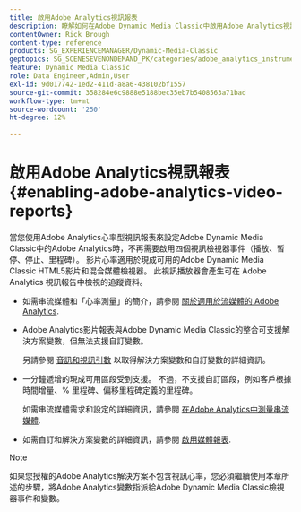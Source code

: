 ```yaml
---
title: 啟用Adobe Analytics視訊報表
description: 瞭解如何在Adobe Dynamic Media Classic中啟用Adobe Analytics視訊報告。
contentOwner: Rick Brough
content-type: reference
products: SG_EXPERIENCEMANAGER/Dynamic-Media-Classic
geptopics: SG_SCENESEVENONDEMAND_PK/categories/adobe_analytics_instrumentation_kit
feature: Dynamic Media Classic
role: Data Engineer,Admin,User
exl-id: 9d017742-1ed2-411d-a8a6-438102bf1557
source-git-commit: 358284e6c9888e5188bec35eb7b5408563a71bad
workflow-type: tm+mt
source-wordcount: '250'
ht-degree: 12%

---
```


# 啟用Adobe Analytics視訊報表{#enabling-adobe-analytics-video-reports}

當您使用Adobe Analytics心率型視訊報表來設定Adobe Dynamic Media Classic中的Adobe Analytics時，不再需要啟用四個視訊檢視器事件（播放、暫停、停止、里程碑）。 影片心率適用於現成可用的Adobe Dynamic Media Classic HTML5影片和混合媒體檢視器。 此視訊播放器會產生可在 Adobe Analytics 視訊報告中檢視的追蹤資料。

* 如需串流媒體和「心率測量」的簡介，請參閱 [關於適用於流媒體的 Adobe Analytics](https://experienceleague.adobe.com/docs/media-analytics/using/media-overview.html#about-adobe-analytics-for-streaming-media).

* Adobe Analytics影片報表與Adobe Dynamic Media Classic的整合可支援解決方案變數，但無法支援自訂變數。

   另請參閱 [音訊和視訊引數](https://experienceleague.adobe.com/docs/media-analytics/using/metrics-and-metadata/audio-video-parameters.html#metrics-and-metadata) 以取得解決方案變數和自訂變數的詳細資訊。

* 一分鐘遞增的現成可用區段受到支援。 不過，不支援自訂區段，例如客戶根據時間增量、% 里程碑、偏移里程碑定義的里程碑。

   如需串流媒體需求和設定的詳細資訊，請參閱 [在Adobe Analytics中測量串流媒體](https://experienceleague.adobe.com/docs/media-analytics/using/media-overview.html).

* 如需自訂和解決方案變數的詳細資訊，請參閱 [啟用媒體報表](https://experienceleague.adobe.com/docs/media-analytics/using/media-reports/media-reports-enable.html?lang=en#media-reports).

>[!NOTE]
>
>如果您授權的Adobe Analytics解決方案不包含視訊心率，您必須繼續使用本章所述的步驟，將Adobe Analytics變數指派給Adobe Dynamic Media Classic檢視器事件和變數。
